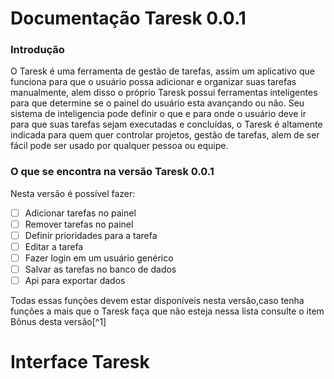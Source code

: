 
# Documentação Taresk 0.0.1
### Introdução
O Taresk é uma ferramenta de gestão de tarefas, assim um aplicativo que funciona para que o usuário possa adicionar e organizar suas tarefas manualmente, alem disso o próprio Taresk possui ferramentas inteligentes para que determine se o painel do usuário esta avançando ou não. Seu sistema de inteligencia pode definir o que e para onde o usuário deve ir para que suas tarefas sejam executadas e concluídas, o Taresk é altamente indicada para quem quer controlar projetos, gestão de tarefas, alem de ser fácil pode ser usado por qualquer pessoa ou equipe.

### O que se encontra na versão Taresk 0.0.1 
Nesta versão é possível fazer:

 - [ ] Adicionar tarefas no painel
 - [ ] Remover tarefas no painel
 - [ ] Definir prioridades para a tarefa
 - [ ] Editar a tarefa
 - [ ] Fazer login em um usuário genérico 
 - [ ] Salvar as tarefas no banco de dados
 - [ ] Api para exportar dados 
 
 Todas essas funções devem estar disponíveis nesta versão,caso tenha funções a mais que o Taresk faça que não esteja nessa lista consulte o item  Bônus desta versão[^1]

# Interface Taresk

<!--stackedit_data:
eyJoaXN0b3J5IjpbLTgzMTEwMTMwMSwxMzcxNTc5MTExXX0=
-->
